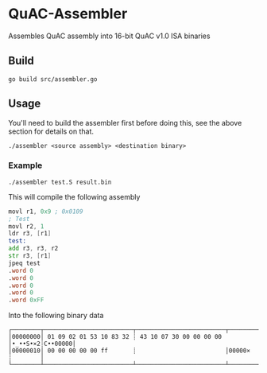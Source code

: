 # QuAC-Assembler
Assembles QuAC assembly into 16-bit QuAC v1.0 ISA binaries

## Build

```shell
go build src/assembler.go
```

## Usage

You'll need to build the assembler first before doing this, see the above section for details on that.

```shell
./assembler <source assembly> <destination binary>
```

### Example

```shell
./assembler test.S result.bin
```

This will compile the following assembly

```asm
movl r1, 0x9 ; 0x0109
; Test
movl r2, 1
ldr r3, [r1]
test:
add r3, r3, r2
str r3, [r1]
jpeq test
.word 0
.word 0
.word 0
.word 0
.word 0xFF
```

Into the following binary data

```
┌────────┬─────────────────────────┬─────────────────────────┬────────┬────────┐
│00000000│ 01 09 02 01 53 10 83 32 ┊ 43 10 07 30 00 00 00 00 │•_••S•×2┊C••00000│
│00000010│ 00 00 00 00 00 ff       ┊                         │00000×  ┊        │
└────────┴─────────────────────────┴─────────────────────────┴────────┴────────┘
```
